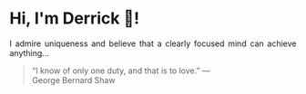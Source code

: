 # Hi, I'm Derrick 👋!
<p align="justify">I admire uniqueness and believe that a clearly focused mind can achieve anything...</p> 
<!-- #quote-start -->
<blockquote>&ldquo;I know of only one duty, and that is to love.&rdquo; &mdash; <footer>George Bernard Shaw</footer></blockquote>
<!-- #quote-end -->
